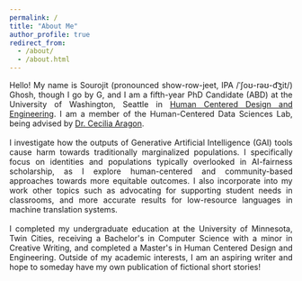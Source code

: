 ```yaml
---
permalink: /
title: "About Me"
author_profile: true
redirect_from: 
  - /about/
  - /about.html
---
```


<div align="justify"> Hello! My name is Sourojit (pronounced show-row-jeet, IPA /ˈʃoʊ-rəʊ-d͡ʒit/) Ghosh, though I go by G, and I am a fifth-year PhD Candidate (ABD) at the University of Washington, Seattle in <a href = "https://www.hcde.washington.edu/">Human Centered Design and Engineering</a>. I am a member of the Human-Centered Data Sciences Lab, being advised by <a href = "https://faculty.washington.edu/aragon/">Dr. Cecilia Aragon</a>. <br><br> 
  I investigate how the outputs of Generative Artificial Intelligence (GAI) tools cause harm towards traditionally marginalized populations. I specifically focus on identities and populations typically overlooked in AI-fairness scholarship, as I explore human-centered and community-based approaches towards more equitable outcomes. I also incorporate into my work other topics such as advocating for supporting student needs in classrooms, and more accurate results for low-resource languages in machine translation systems. <br><br>
  I completed my undergraduate education at the University of Minnesota, Twin Cities, receiving a Bachelor's in Computer Science with a minor in Creative Writing, and completed a Master's in Human Centered Design and Engineering. Outside of my academic interests, I am an aspiring writer and hope to someday have my own publication of fictional short stories! </div>
